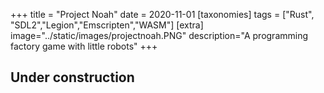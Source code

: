+++
title = "Project Noah"
date = 2020-11-01
[taxonomies]
tags = ["Rust", "SDL2","Legion","Emscripten","WASM"]
[extra]
image="../static/images/projectnoah.PNG"
description="A programming factory game with little robots"
+++
## Under construction